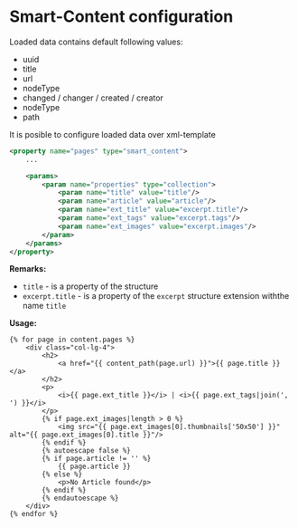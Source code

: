 # Smart-Content configuration

Loaded data contains default following values:

* uuid
* title
* url
* nodeType
* changed / changer / created / creator
* nodeType
* path

It is posible to configure loaded data over xml-template

```xml
<property name="pages" type="smart_content">
    ...

    <params>
        <param name="properties" type="collection">
            <param name="title" value="title"/>
            <param name="article" value="article"/>
            <param name="ext_title" value="excerpt.title"/>
            <param name="ext_tags" value="excerpt.tags"/>
            <param name="ext_images" value="excerpt.images"/>
        </param>
    </params>
</property>
```

__Remarks:__
* `title` - is a property of the structure
* `excerpt.title` - is a property of the `excerpt` structure extension withthe name `title`

__Usage:__
```twig
{% for page in content.pages %}
    <div class="col-lg-4">
        <h2>
            <a href="{{ content_path(page.url) }}">{{ page.title }}</a>
        </h2>
        <p>
            <i>{{ page.ext_title }}</i> | <i>{{ page.ext_tags|join(', ') }}</i>
        </p>
        {% if page.ext_images|length > 0 %}
            <img src="{{ page.ext_images[0].thumbnails['50x50'] }}" alt="{{ page.ext_images[0].title }}"/>
        {% endif %}
        {% autoescape false %}
        {% if page.article != '' %}
            {{ page.article }}
        {% else %}
            <p>No Article found</p>
        {% endif %}
        {% endautoescape %}
    </div>
{% endfor %}
```

